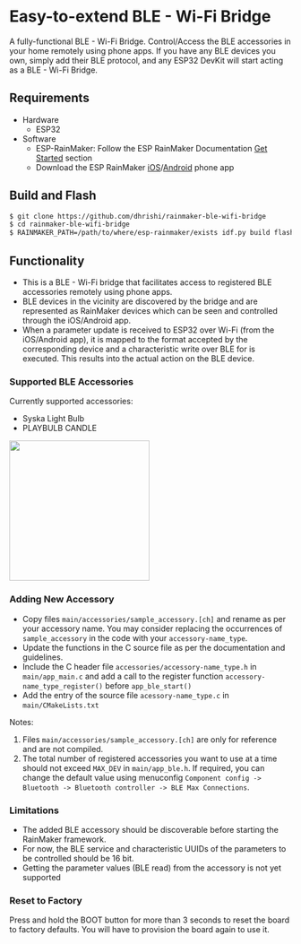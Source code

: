 # Easy-to-extend BLE - Wi-Fi Bridge

A fully-functional BLE - Wi-Fi Bridge. Control/Access the BLE accessories in your home remotely using phone apps. If you have any BLE devices you own, simply add their BLE protocol, and any ESP32 DevKit will start acting as a BLE - Wi-Fi Bridge.

## Requirements

* Hardware
  * ESP32
* Software
  * ESP-RainMaker: Follow the ESP RainMaker Documentation [Get Started](https://rainmaker.espressif.com/docs/get-started.html) section
  * Download the ESP RainMaker [iOS](https://apps.apple.com/app/esp-rainmaker/id1497491540)/[Android](https://play.google.com/store/apps/details?id=com.espressif.rainmaker) phone app

## Build and Flash

```bash
$ git clone https://github.com/dhrishi/rainmaker-ble-wifi-bridge
$ cd rainmaker-ble-wifi-bridge
$ RAINMAKER_PATH=/path/to/where/esp-rainmaker/exists idf.py build flash monitor
```

## Functionality

- This is a BLE - Wi-Fi bridge that facilitates access to registered BLE accessories remotely using phone apps.
- BLE devices in the vicinity are discovered by the bridge and are represented as RainMaker devices which can be seen and controlled through the iOS/Android app.
- When a parameter update is received to ESP32 over Wi-Fi (from the iOS/Android app), it is mapped to the format accepted by the corresponding device and a characteristic write over BLE for is executed. This results into the actual action on the BLE device.

### Supported BLE Accessories

Currently supported accessories:
* Syska Light Bulb
* PLAYBULB CANDLE

<img src="https://raw.githubusercontent.com/wiki/dhrishi/rainmaker-ble-wifi-bridge/images/BLE_Wi-Fi_Bridge_App.jpeg" width="250"/>

### Adding New Accessory

- Copy files `main/accessories/sample_accessory.[ch]` and rename as per your accessory name. You may consider replacing the occurrences of `sample_accessory` in the code with your `accessory-name_type`.
- Update the functions in the C source file as per the documentation and guidelines.
- Include the C header file `accessories/accessory-name_type.h` in `main/app_main.c` and add a call to the register function `accessory-name_type_register()` before `app_ble_start()`
- Add the entry of the source file `acessory-name_type.c` in `main/CMakeLists.txt`

Notes:
1. Files `main/accessories/sample_accessory.[ch]` are only for reference and are not compiled.
2. The total number of registered accessories you want to use at a time should not exceed `MAX_DEV` in `main/app_ble.h`. If required, you can change the default value using menuconfig `Component config -> Bluetooth -> Bluetooth controller -> BLE Max Connections`.

### Limitations

- The added BLE accessory should be discoverable before starting the RainMaker framework.
- For now, the BLE service and characteristic UUIDs of the parameters to be controlled should be 16 bit.
- Getting the parameter values (BLE read) from the accessory is not yet supported

### Reset to Factory

Press and hold the BOOT button for more than 3 seconds to reset the board to factory defaults. You will have to provision the board again to use it.

